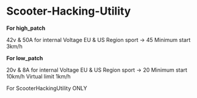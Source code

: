 # Scooter-Hacking-Utility

  **For high_patch**

42v & 50A for internal Voltage 
EU & US Region sport -> 45
Minimum start 3km/h

  **For low_patch**

20v & 8A for internal Voltage 
EU & US Region sport -> 20
Minimum start 10km/h
Virtual limit 1km/h

For ScooterHackingUtility ONLY
